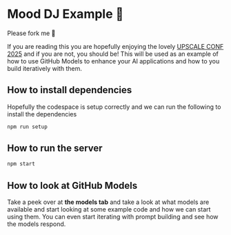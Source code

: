 # Mood DJ Example 🎵

Please fork me 🍴

If you are reading this you are hopefully enjoying the lovely [UPSCALE CONF 2025](https://www.upscaleconf.com/) and if you are not, you should be! This will be used as an example of how to use GitHub Models to enhance your AI applications and how to you build iteratively with them.

## How to install dependencies

Hopefully the codespace is setup correctly and we can run the following to install the dependencies

```bash
npm run setup
```

## How to run the server

```bash
npm start
```

## How to look at GitHub Models

Take a peek over at **the models tab** and take a look at what models are available and start looking at some example code and how we can start using them. You can even start iterating with prompt building and see how the models respond.
